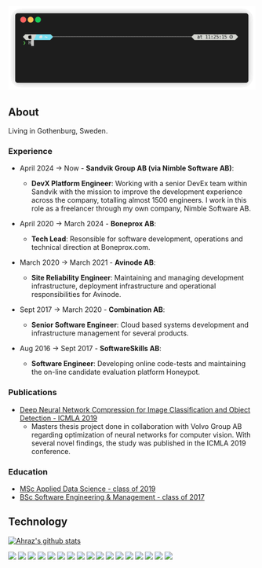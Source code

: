 <p align="center">
  <img src="https://github.com/AhrazA/AhrazA/blob/master/static/terminal.gif?raw=true">
</p>

## About

Living in Gothenburg, Sweden.

### Experience
 - April 2024 -> Now - **Sandvik Group AB (via Nimble Software AB)**:
    - **DevX Platform Engineer**: Working with a senior DevEx team within Sandvik with the mission to improve the development experience across the company, totalling almost 1500 engineers. I work in this role as a freelancer through my own company, Nimble Software AB.

 - April 2020 -> March 2024 - **Boneprox AB**:
    - **Tech Lead**: Resonsible for software development, operations and technical direction at Boneprox.com.

 - March 2020 -> March 2021 - **Avinode AB**:
    - **Site Reliability Engineer**: Maintaining and managing development infrastructure, deployment infrastructure and operational responsibilities for Avinode.

 - Sept 2017 -> March 2020 - **Combination AB**:
    - **Senior Software Engineer**: Cloud based systems development and infrastructure management for several products.

 - Aug 2016 -> Sept 2017 - **SoftwareSkills AB**:
    - **Software Engineer**: Developing online code-tests and maintaining the on-line candidate evaluation platform Honeypot.

### Publications

- [Deep Neural Network Compression for Image Classification and Object Detection - ICMLA 2019](https://arxiv.org/abs/1910.02747)
  - Masters thesis project done in collaboration with Volvo Group AB regarding optimization of neural networks for computer vision. With several novel findings, the study was published in the ICMLA 2019 conference.

### Education

- [MSc Applied Data Science - class of 2019](https://www.gu.se/en/study-gothenburg/applied-data-science-masters-programme-n2ads)
- [BSc Software Engineering & Management - class of 2017](https://www.gu.se/en/study-gothenburg/software-engineering-and-management-masters-programme-n2sof)


## Technology

[![Ahraz's github stats](https://github-readme-stats.vercel.app/api?username=AhrazA&count_private=true&show_icons=true&theme=darcula)](https://github.com/anuraghazra/github-readme-stats)

![](https://img.shields.io/badge/OS-Linux-informational?style=flat&logo=Linux&logoColor=white&color=2bbc8a)
![](https://img.shields.io/badge/OS-Windows-informational?style=flat&logo=Windows&logoColor=white&color=2bbc8a)
![](https://img.shields.io/badge/OS-OSX-informational?style=flat&logo=Apple&logoColor=white&color=2bbc8a)
![](https://img.shields.io/badge/EDITOR-Vim-informational?style=flat&logo=Vim&logoColor=white&color=2bbc8a)
![](https://img.shields.io/badge/CODE-Python-informational?style=flat&logo=Python&logoColor=white&color=2bbc8a)
![](https://img.shields.io/badge/CODE-C%23-informational?style=flat&logo=C%20Sharp&logoColor=white&color=2bbc8a)
![](https://img.shields.io/badge/CODE-JavaScript-informational?style=flat&logo=JavaScript&logoColor=white&color=2bbc8a)
![](https://img.shields.io/badge/CODE-Golang-informational?style=flat&logo=Golang&logoColor=white&color=2bbc8a)
![](https://img.shields.io/badge/TOOLS-Docker-informational?style=flat&logo=Docker&logoColor=white&color=2bbc8a)
![](https://img.shields.io/badge/TOOLS-Kubernetes-informational?style=flat&logo=Kubernetes&logoColor=white&color=2bbc8a)
![](https://img.shields.io/badge/TOOLS-Helm-informational?style=flat&logo=Helm&logoColor=white&color=2bbc8a)
![](https://img.shields.io/badge/TOOLS-Terraform-informational?style=flat&logo=Terraform&logoColor=white&color=2bbc8a)
![](https://img.shields.io/badge/TOOLS-ELK%20Stack-informational?style=flat&logo=Elastic%20Stack&logoColor=white&color=2bbc8a)
![](https://img.shields.io/badge/TOOLS-RabbitMQ-informational?style=flat&logo=RabbitMQ&logoColor=white&color=2bbc8a)
![](https://img.shields.io/badge/TOOLS-Grafana-informational?style=flat&logo=Grafana&logoColor=white&color=2bbc8a)
![](https://img.shields.io/badge/TOOLS-InfluxDB-informational?style=flat&logo=InfluxDB&logoColor=white&color=2bbc8a)
![](https://img.shields.io/badge/CLOUD-Azure-informational?style=flat&logo=Microsoft%20Azure&logoColor=white&color=2bbc8a)

